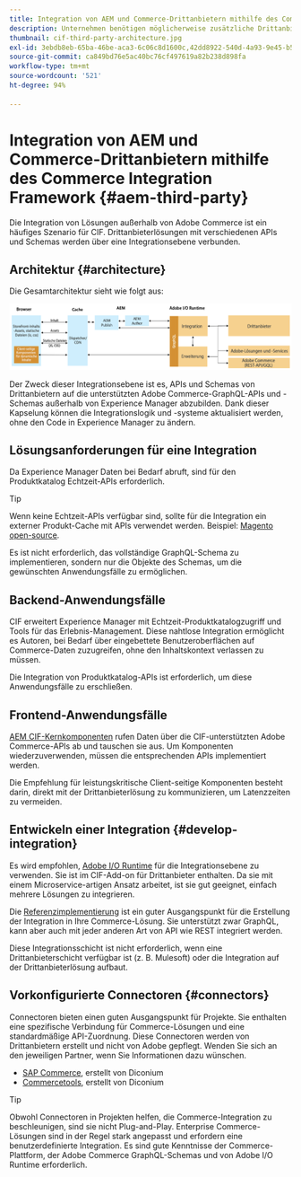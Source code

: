```yaml
---
title: Integration von AEM und Commerce-Drittanbietern mithilfe des Commerce Integration Framework
description: Unternehmen benötigen möglicherweise zusätzliche Drittanbieterlösungen für den Handel, um ihre Storefront zu betreiben. Das Commerce Integration Framework (CIF) kann in solchen Integrationsszenarien verwendet werden, um eine Drittanbieterlösungen für den Handel mit Adobe Experience Manager über I/O Runtime zu verbinden.
thumbnail: cif-third-party-architecture.jpg
exl-id: 3ebdb8eb-65ba-46be-aca3-6c06c8d1600c,42dd8922-540d-4a93-9e45-b5e83dc11e16
source-git-commit: ca849bd76e5ac40bc76cf497619a82b238d898fa
workflow-type: tm+mt
source-wordcount: '521'
ht-degree: 94%

---
```


# Integration von AEM und Commerce-Drittanbietern mithilfe des Commerce Integration Framework {#aem-third-party}

Die Integration von Lösungen außerhalb von Adobe Commerce ist ein häufiges Szenario für CIF. Drittanbieterlösungen mit verschiedenen APIs und Schemas werden über eine Integrationsebene verbunden.

## Architektur {#architecture}

Die Gesamtarchitektur sieht wie folgt aus:

![Überblick über die AEM-Nicht-Magento-/-Drittanbieter-Architektur](../assets//AEM_nonMagento_Architecture.png)

Der Zweck dieser Integrationsebene ist es, APIs und Schemas von Drittanbietern auf die unterstützten Adobe Commerce-GraphQL-APIs und -Schemas außerhalb von Experience Manager abzubilden. Dank dieser Kapselung können die Integrationslogik und -systeme aktualisiert werden, ohne den Code in Experience Manager zu ändern.

## Lösungsanforderungen für eine Integration

Da Experience Manager Daten bei Bedarf abruft, sind für den Produktkatalog Echtzeit-APIs erforderlich.

>[!TIP]
>
>Wenn keine Echtzeit-APIs verfügbar sind, sollte für die Integration ein externer Produkt-Cache mit APIs verwendet werden. Beispiel: [Magento open-source](https://magento.com/products/magento-open-source).

Es ist nicht erforderlich, das vollständige GraphQL-Schema zu implementieren, sondern nur die Objekte des Schemas, um die gewünschten Anwendungsfälle zu ermöglichen.

## Backend-Anwendungsfälle

CIF erweitert Experience Manager mit Echtzeit-Produktkatalogzugriff und Tools für das Erlebnis-Management. Diese nahtlose Integration ermöglicht es Autoren, bei Bedarf über eingebettete Benutzeroberflächen auf Commerce-Daten zuzugreifen, ohne den Inhaltskontext verlassen zu müssen.

Die Integration von Produktkatalog-APIs ist erforderlich, um diese Anwendungsfälle zu erschließen.

## Frontend-Anwendungsfälle

[AEM CIF-Kernkomponenten](https://github.com/adobe/aem-core-cif-components) rufen Daten über die CIF-unterstützten Adobe Commerce-APIs ab und tauschen sie aus. Um Komponenten wiederzuverwenden, müssen die entsprechenden APIs implementiert werden.

Die Empfehlung für leistungskritische Client-seitige Komponenten besteht darin, direkt mit der Drittanbieterlösung zu kommunizieren, um Latenzzeiten zu vermeiden.

## Entwickeln einer Integration {#develop-integration}

Es wird empfohlen, [Adobe I/O Runtime](https://www.adobe.io/apis/experienceplatform/runtime.html) für die Integrationsebene zu verwenden. Sie ist im CIF-Add-on für Drittanbieter enthalten. Da sie mit einem Microservice-artigen Ansatz arbeitet, ist sie gut geeignet, einfach mehrere Lösungen zu integrieren.

Die [Referenzimplementierung](https://github.com/adobe/commerce-cif-graphql-integration-reference) ist ein guter Ausgangspunkt für die Erstellung der Integration in Ihre Commerce-Lösung. Sie unterstützt zwar GraphQL, kann aber auch mit jeder anderen Art von API wie REST integriert werden.

Diese Integrationsschicht ist nicht erforderlich, wenn eine Drittanbieterschicht verfügbar ist (z. B. Mulesoft) oder die Integration auf der Drittanbieterlösung aufbaut.

## Vorkonfigurierte Connectoren {#connectors}

Connectoren bieten einen guten Ausgangspunkt für Projekte. Sie enthalten eine spezifische Verbindung für Commerce-Lösungen und eine standardmäßige API-Zuordnung. Diese Connectoren werden von Drittanbietern erstellt und nicht von Adobe gepflegt. Wenden Sie sich an den jeweiligen Partner, wenn Sie Informationen dazu wünschen.

* [SAP Commerce](https://github.com/diconium/commerce-cif-graphql-integration-hybris), erstellt von Diconium
* [Commercetools](https://github.com/diconium/commerce-cif-graphql-integration-commercetool), erstellt von Diconium

>[!TIP]
>
>Obwohl Connectoren in Projekten helfen, die Commerce-Integration zu beschleunigen, sind sie nicht Plug-and-Play. Enterprise Commerce-Lösungen sind in der Regel stark angepasst und erfordern eine benutzerdefinierte Integration. Es sind gute Kenntnisse der Commerce-Plattform, der Adobe Commerce GraphQL-Schemas und von Adobe I/O Runtime erforderlich.
